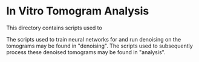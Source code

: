 # In Vitro Tomogram Analysis
This directory contains scripts used to 

The scripts used to train neural networks for and run denoising on the tomograms may be found in "denoising".
The scripts used to subsequently process these denoised tomograms may be found in "analysis".
